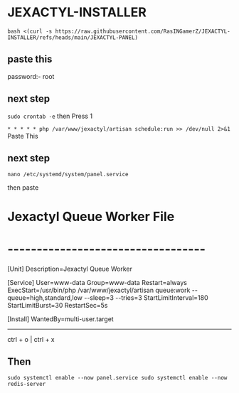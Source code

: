 # JEXACTYL-INSTALLER 

`bash <(curl -s https://raw.githubusercontent.com/RasINGamerZ/JEXACTYL-INSTALLER/refs/heads/main/JEXACTYL-PANEL)`

## paste this

password:- root

## next step

`sudo crontab -e` then Press 1

`* * * * * php /var/www/jexactyl/artisan schedule:run >> /dev/null 2>&1` Paste This

## next step

`nano /etc/systemd/system/panel.service`

then paste

# Jexactyl Queue Worker File
# ----------------------------------

[Unit]
Description=Jexactyl Queue Worker

[Service]
User=www-data
Group=www-data
Restart=always
ExecStart=/usr/bin/php /var/www/jexactyl/artisan queue:work --queue=high,standard,low --sleep=3 --tries=3
StartLimitInterval=180
StartLimitBurst=30
RestartSec=5s

[Install]
WantedBy=multi-user.target

--------------------------------------------------------

ctrl + o | ctrl + x

## Then

`sudo systemctl enable --now panel.service
sudo systemctl enable --now redis-server`

